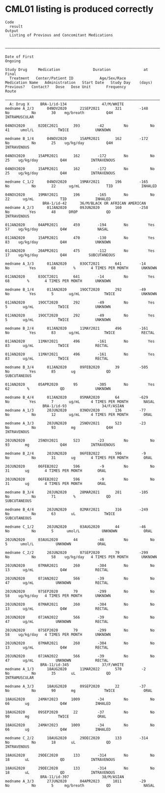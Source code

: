 # CML01 listing is produced correctly

    Code
      result
    Output
      Listing of Previous and Concomitant Medications
      
      ———————————————————————————————————————————————————————————————————————————————————————————————————————————————————————————————————————————————————————————————————————————————————————————————————————————————————
                                                                                         Date of First                                                    Ongoing                                                        
                                                                                           Study Drug     Medication               Duration               at Final                                                       
      Treatment   Center/Patient ID            Age/Sex/Race            Medication Name   Administration   Start Date   Study Day    (days)    Previous?   Contact?   Dose   Dose Unit       Frequency           Route    
      ———————————————————————————————————————————————————————————————————————————————————————————————————————————————————————————————————————————————————————————————————————————————————————————————————————————————————
      A: Drug X     BRA-1/id-134                47/M/WHITE              medname A_2/3      04NOV2020      21SEP2021       321        -148        No          No       30    mg/breath          Q4H          INTRAMUSCULAR
                                                                                           04NOV2020      02DEC2021       393        -42         No          No       41     umol/L           TWICE            UNKNOWN   
                                                                        medname B_1/4      04NOV2020      15APR2021       162        -172        No          No       25    ug/kg/day          Q4H           INTRAVENOUS 
                                                                                           04NOV2020      15APR2021       162        -172        No          No       25    ug/kg/day          Q4H           INTRAVENOUS 
                                                                                           04NOV2020      15APR2021       162        -172        No          No       25    ug/kg/day          Q4H           INTRAVENOUS 
                                                                        medname C_1/2      04NOV2020      19MAY2021       196        -165        No          No       22      ug/mL            TID             INHALED   
                                                                                           04NOV2020      19MAY2021       196        -165        No          No       22      ug/mL            TID             INHALED   
                     BRA-1/id-42      36/M/BLACK OR AFRICAN AMERICAN    medname A_2/3      01JAN2020      09JUN2020       160        -258        No         Yes       48      DROP             QD            INTRAVENOUS 
                                                                                           01JAN2020      04APR2021       459        -194        No         Yes       57    ug/kg/day          Q4W              NASAL    
                                                                                           01JAN2020      15APR2021       470        -130        No         Yes       83    ug/kg/day          Q4H             UNKNOWN   
                                                                                           01JAN2020      20APR2021       475        -112        No         Yes       17    ug/kg/day          Q4H          SUBCUTANEOUS 
                                                                        medname A_3/3      01JAN2020      03OCT2021       641        -14         No         Yes       68        %       4 TIMES PER MONTH      UNKNOWN   
                                                                                           01JAN2020      03OCT2021       641        -14         No         Yes       68        %       4 TIMES PER MONTH      UNKNOWN   
                                                                        medname B_1/4      01JAN2020      19OCT2020       292        -49         No         Yes       5       ug/mL           TWICE            UNKNOWN   
                                                                                           01JAN2020      19OCT2020       292        -49         No         Yes       5       ug/mL           TWICE            UNKNOWN   
                                                                                           01JAN2020      19OCT2020       292        -49         No         Yes       5       ug/mL           TWICE            UNKNOWN   
                                                                        medname B_2/4      01JAN2020      11MAY2021       496        -161        No         Yes       83      ug/mL           TWICE            RECTAL    
                                                                                           01JAN2020      11MAY2021       496        -161        No         Yes       83      ug/mL           TWICE            RECTAL    
                                                                                           01JAN2020      11MAY2021       496        -161        No         Yes       83      ug/mL           TWICE            RECTAL    
                                                                        medname B_3/4      01JAN2020      09FEB2020       39         -505        No         Yes       85       ug              QD           SUBCUTANEOUS 
                                                                                           01JAN2020      05APR2020       95         -305        No         Yes       62        %              QD              UNKNOWN   
                                                                        medname B_4/4      01JAN2020      05MAR2020       64         -629        No         Yes       7       ug/mL     4 TIMES PER MONTH       NASAL    
                     BRA-1/id-93                34/F/ASIAN              medname A_1/3      20JUN2020      03NOV2020       136        -77         No          No       12      ug/mL     4 TIMES PER MONTH       ORAL     
                                                                        medname A_3/3      20JUN2020      25NOV2021       523        -23         No          No       93       mg              Q4H           INTRAVENOUS 
                                                                                           20JUN2020      25NOV2021       523        -23         No          No       93       mg              Q4H           INTRAVENOUS 
                                                                        medname B_2/4      20JUN2020      06FEB2022       596         -9         No          No       31       ug       4 TIMES PER MONTH       ORAL     
                                                                                           20JUN2020      06FEB2022       596         -9         No          No       31       ug       4 TIMES PER MONTH       ORAL     
                                                                                           20JUN2020      06FEB2022       596         -9         No          No       31       ug       4 TIMES PER MONTH       ORAL     
                                                                        medname B_3/4      20JUN2020      28MAR2021       281        -105        No          No       71        %              QD           SUBCUTANEOUS 
                                                                        medname B_4/4      20JUN2020      02MAY2021       316        -249        No          No       63       uL             TWICE         SUBCUTANEOUS 
                                                                        medname C_1/2      20JUN2020      03AUG2020       44         -46         No          No       5      umol/L          UNKNOWN            ORAL     
                                                                                           20JUN2020      03AUG2020       44         -46         No          No       5      umol/L          UNKNOWN            ORAL     
                                                                        medname C_2/2      20JUN2020      07SEP2020       79         -299        No          No       58    ug/kg/day   4 TIMES PER MONTH      UNKNOWN   
                                                                                           20JUN2020      07MAR2021       260        -304        No          No       13      ug/mL            Q4W             RECTAL    
                                                                                           20JUN2020      07JAN2022       566        -39         No          No       47      ug/mL          UNKNOWN           RECTAL    
                                                                                           20JUN2020      07SEP2020       79         -299        No          No       58    ug/kg/day   4 TIMES PER MONTH      UNKNOWN   
                                                                                           20JUN2020      07MAR2021       260        -304        No          No       13      ug/mL            Q4W             RECTAL    
                                                                                           20JUN2020      07JAN2022       566        -39         No          No       47      ug/mL          UNKNOWN           RECTAL    
                                                                                           20JUN2020      07SEP2020       79         -299        No          No       58    ug/kg/day   4 TIMES PER MONTH      UNKNOWN   
                                                                                           20JUN2020      07MAR2021       260        -304        No          No       13      ug/mL            Q4W             RECTAL    
                                                                                           20JUN2020      07JAN2022       566        -39         No          No       47      ug/mL          UNKNOWN           RECTAL    
                    BRA-11/id-345               37/F/WHITE              medname A_1/3      18AUG2020      11MAR2022       570         -2         No          No       35       uL              QD           INTRAMUSCULAR
                                                                        medname A_3/3      18AUG2020      09SEP2020       22         -37         No          No       90       mg             TWICE             ORAL     
                                                                                           18AUG2020      24MAY2023      1009        -34         No          No       66       ug              Q4W             INHALED   
                                                                                           18AUG2020      09SEP2020       22         -37         No          No       90       mg             TWICE             ORAL     
                                                                                           18AUG2020      24MAY2023      1009        -34         No          No       66       ug              Q4W             INHALED   
                                                                        medname C_2/2      18AUG2020      29DEC2020       133        -314        No          No       18       uL              QD            INTRAVENOUS 
                                                                                           18AUG2020      29DEC2020       133        -314        No          No       18       uL              QD            INTRAVENOUS 
                                                                                           18AUG2020      29DEC2020       133        -314        No          No       18       uL              QD            INTRAVENOUS 
                    BRA-11/id-397               38/M/ASIAN              medname A_3/3      27JUN2020      04APR2023      1011        -29         No          No       5     mg/breath          QD               NASAL    

